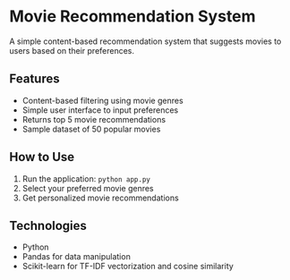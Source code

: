 # Movie Recommendation System

A simple content-based recommendation system that suggests movies to users based on their preferences.

## Features
- Content-based filtering using movie genres
- Simple user interface to input preferences
- Returns top 5 movie recommendations
- Sample dataset of 50 popular movies

## How to Use
1. Run the application: `python app.py`
2. Select your preferred movie genres
3. Get personalized movie recommendations

## Technologies
- Python
- Pandas for data manipulation
- Scikit-learn for TF-IDF vectorization and cosine similarity

